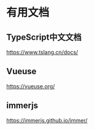 # 有用文档


## TypeScript中文文档

https://www.tslang.cn/docs/

## Vueuse

https://vueuse.org/

## immerjs

https://immerjs.github.io/immer/